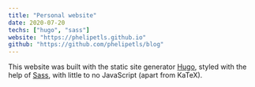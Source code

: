 ```yaml
---
title: "Personal website"
date: 2020-07-20
techs: ["hugo", "sass"]
website: "https://phelipetls.github.io"
github: "https://github.com/phelipetls/blog"
---
```


This website was built with the static site generator
[Hugo](https://gohugo.io/), styled with the help of
[Sass](https://sass-lang.com/), with little to no JavaScript (apart from
KaTeX).

